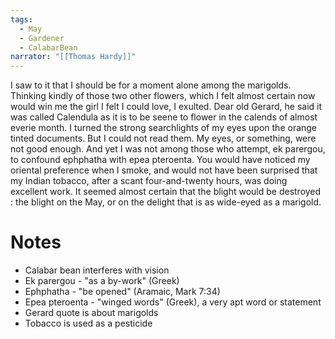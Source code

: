 ```yaml
---
tags:
  - May
  - Gardener
  - CalabarBean
narrator: "[[Thomas Hardy]]"
---
```

I saw to it that I should be for a moment alone among the marigolds. Thinking kindly of those two other flowers, which I felt almost certain now would win me the girl I felt I could love, I exulted. Dear old Gerard, he said it was called Calendula as it is to be seene to flower in the calends of almost everie month. I turned the strong searchlights of my eyes upon the orange tinted documents. But I could not read them. My eyes, or something, were not good enough. And yet I was not among those who attempt, ek parergou, to confound ephphatha with epea pteroenta. You would have noticed my oriental preference when I smoke, and would not have been surprised that my Indian tobacco, after a scant four-and-twenty hours, was doing excellent work. It seemed almost certain that the blight would be destroyed : the blight on the May, or on the delight that is as wide-eyed as a marigold.

# Notes
- Calabar bean interferes with vision
- Ek parergou - "as a by-work" (Greek)
- Ephphatha - "be opened" (Aramaic, Mark 7:34)
- Epea pteroenta - "winged words" (Greek), a very apt word or statement
- Gerard quote is about marigolds
- Tobacco is used as a pesticide